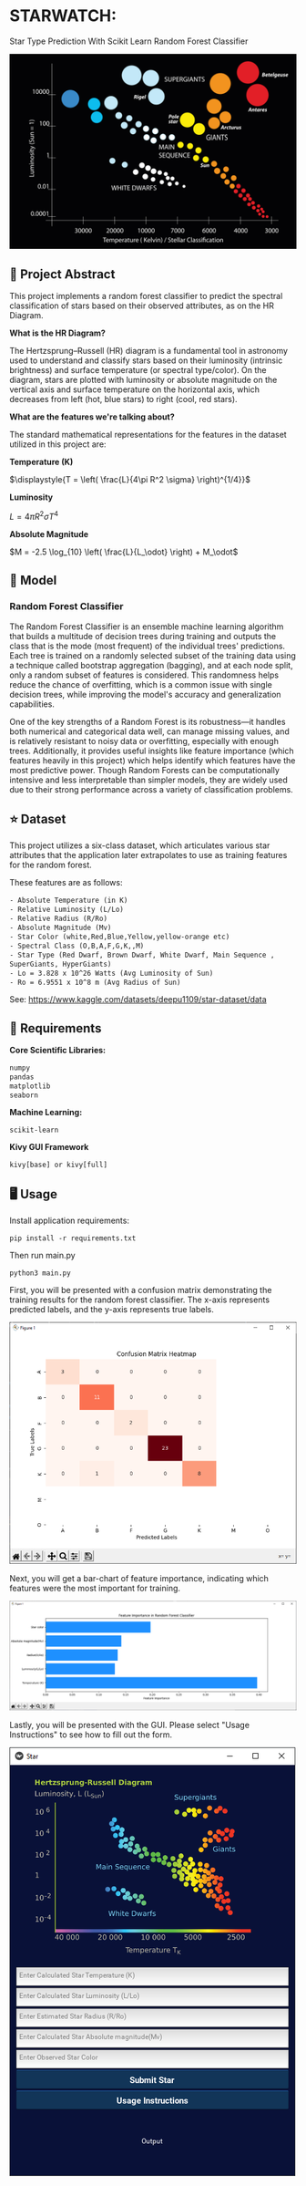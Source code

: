 # STARWATCH: 

Star Type Prediction With Scikit Learn Random Forest Classifier

![Alt Text](HRD.jpg)

## 📡 Project Abstract
This project implements a random forest classifier to predict the spectral classification of stars based on their observed attributes, as on the HR Diagram.

**What is the HR Diagram?**

The Hertzsprung–Russell (HR) diagram is a fundamental tool in astronomy used to understand and classify stars based on their luminosity (intrinsic brightness) and surface temperature (or spectral type/color). On the diagram, stars are plotted with luminosity or absolute magnitude on the vertical axis and surface temperature on the horizontal axis, which decreases from left (hot, blue stars) to right (cool, red stars).

**What are the features we're talking about?**

The standard mathematical representations for the features in the dataset utilized in this project are:

**Temperature (K)**  

$\displaystyle{T = \left( \frac{L}{4\pi R^2 \sigma} \right)^{1/4}}$

**Luminosity**  

$L = 4\pi R^2 \sigma T^4$

**Absolute Magnitude**  

$M = -2.5 \log_{10} \left( \frac{L}{L_\odot} \right) + M_\odot$



## 🧮 Model

### Random Forest Classifier

The Random Forest Classifier is an ensemble machine learning algorithm that builds a multitude of decision trees during training and outputs the class that is the mode (most frequent) of the individual trees' predictions. Each tree is trained on a randomly selected subset of the training data using a technique called bootstrap aggregation (bagging), and at each node split, only a random subset of features is considered. This randomness helps reduce the chance of overfitting, which is a common issue with single decision trees, while improving the model's accuracy and generalization capabilities.

One of the key strengths of a Random Forest is its robustness—it handles both numerical and categorical data well, can manage missing values, and is relatively resistant to noisy data or overfitting, especially with enough trees. Additionally, it provides useful insights like feature importance (which features heavily in this project) which helps identify which features have the most predictive power. Though Random Forests can be computationally intensive and less interpretable than simpler models, they are widely used due to their strong performance across a variety of classification problems.


## ⭐ Dataset

This project utilizes a six-class dataset, which articulates various star attributes that the application later extrapolates to use as training features for the random forest.

These features are as follows:

```
- Absolute Temperature (in K)
- Relative Luminosity (L/Lo)
- Relative Radius (R/Ro)
- Absolute Magnitude (Mv)
- Star Color (white,Red,Blue,Yellow,yellow-orange etc)
- Spectral Class (O,B,A,F,G,K,,M)
- Star Type (Red Dwarf, Brown Dwarf, White Dwarf, Main Sequence , SuperGiants, HyperGiants)
- Lo = 3.828 x 10^26 Watts (Avg Luminosity of Sun)
- Ro = 6.9551 x 10^8 m (Avg Radius of Sun)
```

See: https://www.kaggle.com/datasets/deepu1109/star-dataset/data

## 📏 Requirements 

**Core Scientific Libraries:**
 ```
numpy
pandas
matplotlib
seaborn
```
 **Machine Learning:**
```
scikit-learn
```    
**Kivy GUI Framework**
```
kivy[base] or kivy[full]
```
## 🖥️ Usage
Install application requirements:
```
pip install -r requirements.txt
```
Then run main.py

```
python3 main.py
```
First, you will be presented with a confusion matrix demonstrating the training results for the random forest classifier. The x-axis represents predicted labels, and the y-axis represents true labels.

![Alt Text](Confusion%20Matrix.PNG)

Next, you will get a bar-chart of feature importance, indicating which features were the most important for training.

![Alt Text](Feature%20Importance.PNG)

Lastly, you will be presented with the GUI. Please select "Usage Instructions" to see how to fill out the form.

![Alt Text](GUI.PNG)

